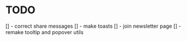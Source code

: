 # TODO

[] - correct share messages
[] - make toasts
[] - join newsletter page
[] - remake tooltip and popover utils
